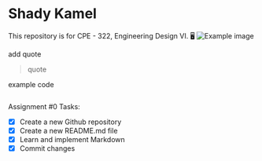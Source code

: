 # Shady Kamel
This repository is for CPE - 322, Engineering Design VI. :desktop_computer:
![Example image](https://as1.ftcdn.net/jpg/00/95/77/62/220_F_95776267_vDeuFxaKtFhMz307i75TC7Bs859nyDwk.jpg)

add quote
> quote

example code
```

```

Assignment #0 Tasks:
- [x] Create a new Github repository
- [x] Create a new README.md file
- [x] Learn and implement Markdown
- [x] Commit changes  
